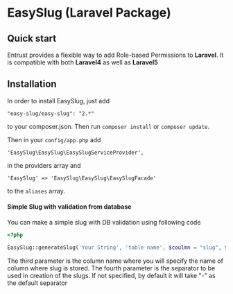 # EasySlug (Laravel Package)

## Quick start

Entrust provides a flexible way to add Role-based Permissions to **Laravel**.
It is compatible with both **Laravel4** as well as **Laravel5**

## Installation

In order to install EasySlug, just add 

    "easy-slug/easy-slug": "2.*"

to your composer.json. Then run `composer install` or `composer update`.

Then in your `config/app.php` add 

    'EasySlug\EasySlug\EasySlugServiceProvider',
    
in the providers array and

    'EasySlug' => 'EasySlug\EasySlug\EasySlugFacade'
    
to the `aliases` array.

#### Simple Slug with validation from database

You can make a simple slug with DB validation using following code

```php
<?php

EasySlug::generateSlug('Your String', 'table name', $coulmn = "slug", $separator = '-')
```

The third parameter is the column name where you will specify the name of column where slug is stored.
The fourth parameter is the separator to be used in creation of the slugs. If not specified, by default it will take "-"
as the default separator